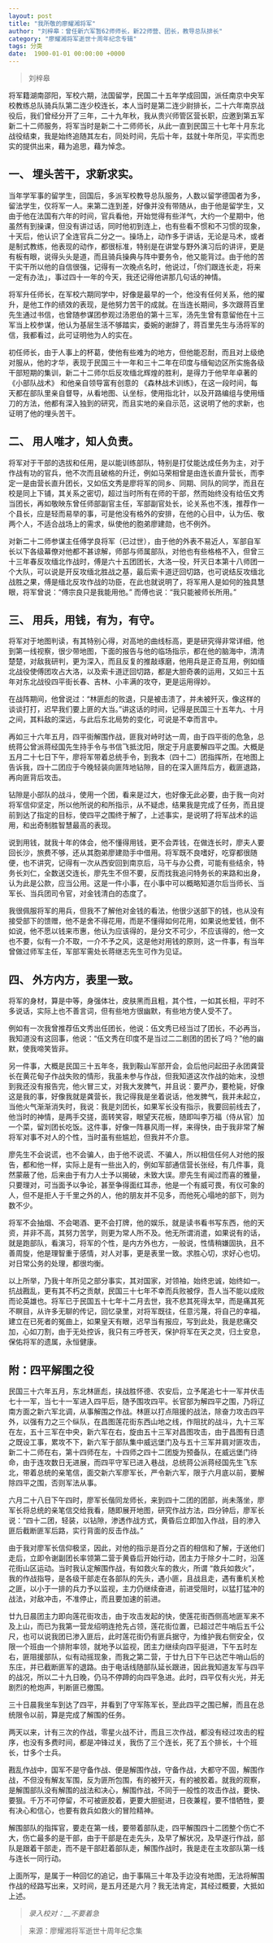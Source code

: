 ```yaml
---
layout: post
title: "我所敬的廖耀湘将军"
author: "刘梓皋：曾任新六军暂62师师长，新22师营、团长，教导总队排长"
category: "廖耀湘将军逝世十周年纪念专辑"
tags: 分类
date:  1900-01-01 00:00:00 +0000
---
```

> 刘梓皋

将军籍湖南邵阳，军校六期，法国留学，民国二十五年学成回国，派任南京中央军校教练总队骑兵队第二连少校连长，本人当时是第二连少尉排长，二十六年南京战役后，我们曾经分开了三年，二十九年秋，我从贵兴师管区营长职，应邀到第五军新二十二师服务，将军当时是新二十二师师长，从此一直到民国三十七年十月东北战役结束，我是始终追随其左右，同处时间，先后十年，兹就十年所见，平实而忠实的提供出来，藉为追思，藉为悼念。

## 一、 埋头苦干，求新求实。

当年学军事的留学生，回国后，多派军校教导总队服务，人数以留学德国者为多，留法学生，仅将军一人。来第二连到差，好像并没有带随从，由于他是留学生，又由于他在法国有六年的时间，官兵看他，开始觉得有些洋气，大约一个星期中，他虽然有到操课，但没有讲过话，同时他初到连上，也有些看不惯和不习惯的现象，十天后，他认识了全连官兵二分之一。操场上，动作多于讲话，无论是马术，或者是制式教练，他表现的动作，都很标准，特别是在讲堂与野外演习后的讲评，更是有板有眼，说得头头是道，而且骑兵操典与阵中要务令，他又能背过。由于他的苦干实干所以他的自信很强，记得有一次晚点名时，他说过，「你们跟连长走，将来一定有办法」，事过四十一年的今天，我还记得他讲那几句话的神情。

 

将军升任师长，在军校六期同学中，好像是最早的一个，他没有任何关系，他的擢升，是他工作的绩效的表现，是他努力苦干的成就。在当连长期间，多次跟蒋百里先生通过书信，也曾随参谋团参观过汤恩伯的第十三军，汤先生曾有意留他在十三军当上校参谋，他认为基层生活不够踏实，委婉的谢辞了，蒋百里先生与汤将军的信，我都看过，此可证明他为人的实在。

初任师长，由于人事上的杯葛，使他有些难为的地方，但他能忍耐，而且对上级绝对服从，他的才华，表现于民国三十一年和三十二年在印度与缅甸边区所实施各级干部短期的集训，新二十二师尔后反攻缅北辉煌的胜利，是得力于他早年卓著的 《小部队战术》 和他亲自领导富有创意的 《森林战术训练》，在这一段时间，每天都在部队里亲自督导，从看地图、认坐标，使用指北针，以及开路编组与使用缅刀的方法，他都有深入独到的研究，而且实地的亲自示范，这说明了他的求新，也证明了他的埋头苦干。

## 二、 用人唯才，知人负责。
将军对于干部的选拔和任用，是以能训练部队，特别是打仗能达成任务为主，对于作战有功的官兵，他不次而且破格的升迁，例如马荣相曾是由连长直升营长，而李定一是由营长直升团长，又如伍文秀是廖将军的同乡、同期、同队的同学，而且在校是同上下铺，其关系之密切，超过当时所有在师的干部，然而始终没有给伍文秀当团长，再如敬映东曾任师部副官主任，军部副官处长，论关系也不浅，推荐作一个县长，应是轻而易举的事，可是他没有格外的安排，在他的心目中，认为伍、敬两个人，不适合战场上的需求，纵使他的胞弟廖建勋，也不例外。

对新二十二师参谋主任傅学良将军（已过世），由于他的外表不易近人，军部自军长以下各级幕僚对他都不甚谅解，师部与师属部队，对他也有些格格不入，但曾三十三年春反攻缅北作战时，傅是六十五团团长，大洛一役，歼灭日本第十八师团一个大队，可以说是开反攻缅北胜战之基，最后索卡道迂回切路，也可说结反攻缅北战胜之果，傅是缅北反攻作战的功臣，在此也就说明了，将军用人是如何的独具慧眼，将军曾说：“傅宗良只是我能用他。” 而傅也说：“我只能被师长所用。”

## 三、 用兵，用钱，有为，有守。
将军对于地图判读，有其特别心得，对高地的曲线标高，更是研究得非常详细，他到第一线视察，很少带地图，下面的报告与他的临场指示，都在他的脑海中，清清楚楚，对敌我研判，更为深入，而且反复的推敲琢磨，他用兵是正奇互用，例如缅北战役使傅团攻占大洛，以及索卡道迂回切路，都是大胆奇袭的运用，又如三十五年对东北战役四平街长春、吉林、小丰满的攻夺，更是运用得妙。

在战阵期间，他曾说过：“林匪彪的败退，只是被击溃了，并未被歼灭，像这样的谈谈打打，迟早我们要上匪的大当。”讲这话的时间，记得是民国三十五年九、十月之间，其料敌的深远，与此后东北局势的变化，可说是不幸而言中。

再如三十六年五月，四平街解围作战，匪我对峙时达一周，由于四平街的危急，总统蒋公曾派蒋经国先生持手令与书信飞抵沈阳，限定于月底要解四平之围。大概是五月二十七日下午，廖将军带着总统手令，到我本（四十二）团指挥所，在地图上告诉我，四十二团应于今晚轻装向匪阵地钻隙，目的在深入匪阵后方，截匪退路，再向匪背后攻击。

钻隙是小部队的战斗，使用一个团，看来是过大，也好像无此必要，由于我一向对将军信仰坚定，所以他所说的和所指示，从不疑虑，结果我是完成了任务，而且提前到达了指定的目标，使四平之围终于解了，上述事实，是说明了将军战术的运用，和出奇制胜智慧最高的表现。

说到用钱，就我十年的体会，他不懂得用钱，更不会弄钱，在做连长时，廖夫人要回长沙，旅费不够，还从其胞弟廖建勋手中借用。将军既不良嗜好，吃穿都很随便，也不讲究，记得有一次从西安回到南京后，马干与办公费，可能有些结余，特务长刘仁，全数送交连长，廖先生不但不要，反而找我追问特务长的来路和出身，认为此是公款，应当公用。这是一件小事，在小事中可以概略知道尔后当师长、当军长、当兵团司令官，对金钱清白的态度了。

我很佩服将军的用兵，但我不了解他对金钱的看法，他很少送部下的钱，也从没有接受部下的馈赠，他不是舍不得花用，而是不懂得如何花用，如果说他爱钱，倒不如说，他不愿以钱来市惠，他认为应该得的，是分文不可少，不应该得的，他一文也不要，似有一介不取，一介不予之风，这是他对用钱的原则，这一件事，有当年曾做过师军主任，军部军需处长蒋继志先生可作为见证。

## 四、 外方内方，表里一致。

将军的身材，算是中等，身强体壮，皮肤黑而且粗，其个性，一如其长相，平时不多说话，实际上也不善言词，但有些地方很幽默，有些地方使人受不了。

例如有一次我曾推荐伍文秀出任团长，他说：伍文秀已经当过了团长，不必再当，我知道没有这回事，他说：“伍文秀在印度不是当过二二剧团的团长了吗？”他的幽默，使我啼笑皆非。

另一件事，大概是民国三十五年冬，我到鞍山军部开会，会后他问起田子永团龚营长在黄花甸子作战失败的情形，我虽未参与作战，但我知道这次作战的始末，没想到我还没有报告完，他火冒三丈，对我大发脾气，并且说：要严办，要枪毙，好像这是我的事，好像我就是龚营长，我记得我是坐着说话，他发脾气，我并未起立，当他火气渐渐消失时，我说：我是刘团长，如果军长没有指示，我要回前线去了，他当时的神情，是两手交搓，面转笑容，眼望天花板，随即叫李万福（侍从官）加一个菜，留刘团长吃饭。这件事，好像一阵暴风雨一样，来得快，由于我非常了解将军对事不对人的个性，当时虽有些尴尬，但我并不介意。

廖先生不会说谎，也不会骗人，由于他不说谎、不骗人，所以相信任何人对他的报告，都和他一样，实际上是有一些出入的，例如军部通信营长张经，有几件事，竟然蒙蔽了他，后来由于有力人士予以揭破，未致大误。廖先生有闻过而喜的雅量，只要理对，可当面予以争论，甚至争得面红耳赤，他是一个有威可畏，有仪可象的人，但不是拒人于千里之外的人，他的朋友并不见多，而他死心塌地的部下，则为数不少。

将军不会抽烟、不会喝酒、更不会打牌，他的娱乐，就是读书看书写东西，他的天资，并非不高，其努力苦学，则更为常人所不及。他无所谓消遣，如果说有的话，就是跑部队，看演习，将军的个性，是内方外也方，一般说，性情稍嫌固执，且不善周旋，他是理智重于感情，对人对事，更是表里一致。求胜心切，求好心也切。对日常公务的处理，都很均衡。

以上所举，乃我十年所见之部分事实，其对国家，对领袖，始终忠诚，始终如一。抗战戡乱，更有其不朽之贡献，民国三十七年不幸而兵败被俘，吾人当不能以成败而论英雄也。将军已于民国五十七年十二月去世，我不悲其死得太早，而是痛其死不瞑目，从许多无聊的传记，回忆录里，对将军既往，任意污蔑，将自己的幸福，建立在已死者的冤曲上，如果皇天有眼，迟早当有报应，写到此处，我是悲痛交加，心如刀割，由于无处控诉，我只有三呼苍天，保护将军在天之灵，归土安息，保佑将军的遗属，永恒健康。

 

## 附：四平解围之役

民国三十六年五月，东北林匪彪，挟战胜怀德、农安后，立予尾追七十一军并伏击七十一军，当七十一军进入四平后，随予围攻四平。长官部为解四平之围，乃将辽南方面之新六军北调，从事解围之作战。林匪以打点阻援的战法，除奋力攻击四平外，以强有力之三个纵队，在昌图莲花街东西山地之线，作阻扰的战斗，九十三军在左，五十三军在中央，新六军在右，旋由五十三军对昌图攻击，由于昌图有日遗之既设工事，累攻不下，新六军于部队集中威远堡门及与五十三军并肩对匪攻击，新二十二师在右，第十四师在左，十四师之四十二团旋为预备队，在威远堡门待命，由于连攻数日无进展，而四平守军已进入巷战，总统蒋公派蒋经国先生飞东北，带着总统的亲笔信，面交新六军廖军长，严令新六军，限于六月底以前，要解除四平之围，否则军法从事。

六月二十八日下午四时，廖军长偕同龙师长，来到四十二团的团部，尚未落坐，廖军长将总统的亲笔信交给我看，随即展开地图，研究作战方法，四分钟后，廖军长说：“四十二团，轻装，以钻隙，渗透作战方式，黄昏后立即加入作战，目的渗入匪后截断匪军后路，实行背面的反击作战。”

由于我对廖军长信仰极坚，因此，对他的指示是百分之百的相信和了解，于送他们走后，立即令谢副团长率领第二营于黄昏后开始行动，团主力于除夕十二时，沿莲花街山区运动。当时我认定解围作战，有如救火车的救火，所谓 “救兵如救火”，我的作战指导，是各级干部走在各部队的先头，遇小匪，且战且走，遇有重机关枪之匪，以小于一排的兵力予以监视，主力仍继续奋进，前进受阻时，以猛打猛冲的战法，对敌冲击，不准停止，而且要加速的前进。

廿九日晨团主力即向莲花街攻击，由于攻击发起的快，使莲花街西侧高地匪军来不及上山，而已为我第一营龙绍明连抢先占领，莲花街位置，已超过芒牛哨后五千公尺，也可以说我团已渗入匪后，此时莲花街仍有匪兵据守，为维护我右侧安全，仅限一个班由一个排附率领，就地予以监视，团主力继续向四平挺进，下午五时左右，匪阻援部队，似有动摇现象，而我之第二营，于廿九日下午已达芒牛哨山后的东庄，并已截断匪军的退路。由于电话线随部队延长跟进，因此我知道友军与四平的战况，所以二十九日晚，仍马不停蹄的向四平急进。此时，四平仅有火光，并无剧烈的枪炮声，判断匪已撤围。

三十日晨我坐车到达了四平，并看到了守军陈军长，至此四平之围已解，而且在总统限令以前，算是完成了解围的任务。

两天以来，计有三次的作战，零星火战不计，而且三次作战，都没有经过攻击的程序，也没有多费时间，都是冲锋过关，我伤了三个连长，死了五个排长，十个班长，廿多个士兵。

戡乱作战中，国军不是守备作战、便是解围作战，守备作战，大都守不固，解围作战，不但没有解友军围，反为匪所包围，有的被歼灭，有的被胶着。就我的观察，是解围部队没有解围的战法和决心，解围作战，不同于一般性的攻击作战，要快、要狠。千万不可停留，不可被匪胶着，更要大胆挺进，日夜兼程，要不惜牺牲，要有决心和信心，也要有救兵如救火的冒险精神。

解围部队的指挥官，要走在第一线，要带着部队走，四平解围四十二团整个伤亡不大，伤亡最多的是干部，由于干部是在走先头，及早了解状况，及早遂行作战，部队是跟着干部走，而不是干部赶着部队走，解围作战时，我是走在主攻部队第一线与连长一同行动。

上面所写，是属于一种回忆的追记，由于事隔三十年及手边没有地图，无法将解围作战的经路写出来，又时间，是五月还是六月？我无法肯定，其经过概要，大抵如上述。



> *录入校对：__不要着急*

> 来源：廖耀湘将军逝世十周年纪念集